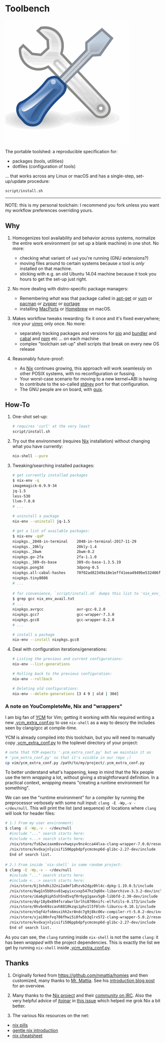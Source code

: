 # Toolbench

![tool](./tool.gif)

The portable toolshed: a reproducible specification for:

- packages (tools, utilities)
- dotfiles (configuration of tools)

... that works across any Linux or macOS and has a single-step, set-up/update procedure:

  ``` bash
  script/install.sh
  ```

---

NOTE: this is my personal toolchain:
I recommend you fork unless you want my workflow preferences overriding yours.

## Why

1. Homogenizes tool availability and behavior across systems,
  normalize the entire work environment (or set up a blank machine) in one shot.
  No more:
    - checking what variant of `sed` you're running (GNU extensions?)
    - moving files around to certain systems because *x* tool is *only* installed
      on that machine.
    - sticking with e.g. an old Ubuntu 14.04 machine because it took you hours
      to get the set-up just right.

1. No more dealing with distro-specific package managers:
    - Remembering *what* was that package called in
      [apt-get](https://help.ubuntu.com/community/AptGet/Howto)
      or [yum](https://wiki.centos.org/PackageManagement/Yum)
      or [pacman](https://wiki.archlinux.org/index.php/Pacman)
      or [zypper](https://en.opensuse.org/Portal:Zypper)
      or [portage](https://wiki.gentoo.org/wiki/Portage)
    - installing [MacPorts](https://www.macports.org/) or [Homebrew](https://brew.sh/)
      on macOS.

1. Makes workflow tweaks rewarding: fix it once and it's fixed everywhere;
  rice your [vimrc](http://learnvimscriptthehardway.stevelosh.com/chapters/07.html)
  only once.
  No more:
    - separately tracking packages and versions for
      [pip](https://pip.pypa.io/en/stable/installing/)
      and [bundler](https://bundler.io/)
      and [cabal](https://www.haskell.org/cabal/)
      and [npm](https://www.npmjs.com/)
      etc ... on each machine
    - complex "toolchain set-up" shell scripts that break on every new OS release

1. Reasonably future-proof:
    - As [Nix](https://nixos.org/) continues growing, this approach will work
      seamlessly on other POSIX systems, with no reconfiguration or fussing.
    - Your worst-case scenario for moving to a new kernel+ABI is having to contribute
      to the so-called [stdnev](https://nixos.org/nixos/nix-pills/fundamentals-of-stdenv.html)
      port for that configuration.
    - The GNU people are on board, with [guix](https://www.gnu.org/software/guix/).

## How-To

1. One-shot set-up:

    ``` bash
    # requires 'curl' at the very least
    script/install.sh
    ```

1. Try out the environment (requires [Nix](https://nixos.org/nix/) installation)
  without changing what you have currently:

    ``` bash
    nix-shell --pure
    ```

1. Tweaking/searching installed packages:

    ``` bash
    # get currently installed packages
    $ nix-env -q
    imagemagick-6.9.9-34
    jq-1.5
    less-530
    llvm-7.0.0
    # ...
    ```

    ``` bash
    # uninstall a package
    nix-env --uninstall jq-1.5
    ```

    ``` bash
    # get a list of available packages:
    $ nix-env -qaP
    nixpkgs._2048-in-terminal    2048-in-terminal-2017-11-29
    nixpkgs._20kly               20kly-1.4
    nixpkgs._2bwm                2bwm-0.2
    nixpkgs.go-2fa               2fa-1.1.0
    nixpkgs._389-ds-base         389-ds-base-1.3.5.19
    nixpkgs.pong3d               3dpong-0.5
    nixpkgs.all-cabal-hashes     70f02ad82349a18e1eff41eea4949be532486f7b.tar.gz
    nixpkgs.tiny8086
    # ...

    # for convenience, `script/install.sh` dumps this list to 'nix_env_avail.txt':
    $ grep gcc nix_env_avail.txt
    # ...
    nixpkgs.avrgcc               avr-gcc-8.2.0
    nixpkgs.gcc7                 gcc-wrapper-7.3.0
    nixpkgs.gcc8                 gcc-wrapper-8.2.0
    # ...
    ```

    ``` bash
    # install a package
    nix-env --install nixpkgs.gcc8
    ```

1. Deal with configuration iterations/generations:

    ``` bash
    # Listing the previous and current configurations:
    nix-env --list-generations
    ```

    ``` bash
    # Rolling back to the previous configuration:
    nix-env --rollback
    ```

    ``` bash
    # Deleting old configurations:
    nix-env --delete-generations [3 4 9 | old | 30d]
    ```

### A note on YouCompleteMe, Nix and "wrappers"

I am big fan of [YCM](https://github.com/Valloric/YouCompleteMe) for Vim;
getting it working with Nix required writing a new [.ycm_extra_conf.py][conf]
to use `nix-shell` as a way to descry the includes seen by clang/gcc
at compile-time.

YCM is already compiled into this toolchain, but you will need to manually
copy [.ycm_extra_conf.py][conf] to the toplevel directory of your project:

```bash
# note that YCM expects '.ycm_extra_conf.py' but we maintain it as
# 'ycm_extra_conf.py' so that it's visible in our repo ;)
cp vim/ycm_extra_conf.py /path/to/my/project/.ycm_extra_conf.py
```

To better understand what's happening, keep in mind that the Nix people use
the term *wrapping* a lot, without giving a straightforward definition.
In a practical context, *wrapping* means
"creating a runtime environment for something".

We can see the "runtime environment" for a compiler by running the preprocessor
verbosely with some null input: `clang -E -Wp,-v - </dev/null`.
This will print the list (and sequence) of locations where `clang` will look
for header files:

```bash
# 1.) From my user environment:
$ clang -E -Wp,-v - </dev/null
  #include "..." search starts here:
  #include <...> search starts here:
  /nix/store/fs62wczaxm8svvhwqsyv9nz4cca44lxa-clang-wrapper-7.0.0/resource-root/include
  /nix/store/kvdxajnlyisifi506ppbdpfycmcmsp6d-glibc-2.27-dev/include
  End of search list.

# 2.) From inside `nix-shell` in some random project:
$ clang -E -Wp,-v - </dev/null
  #include "..." search starts here:
  #include <...> search starts here:
  /nix/store/6j3xhdki32ni2admf1dhzvb2dgz0hl4c-dpkg-1.19.0.5/include
  /nix/store/8wg1n5bbhsv81wpyixcvxp547hz3q60x-libarchive-3.3.2-dev/include
  /nix/store/i6a6g9iph5sh5nd5vqf0r6yg1gaxv5g8-libbfd-2.30-dev/include
  /nix/store/dqr18y0x894fsrabwrlbrlhi870bnifc-elfutils-0.173/include
  /nix/store/0hvbn69zcavh8810kzqs1phv1l5f0lnh-liburcu-0.10.1/include
  /nix/store/n5qf4zfs6msxihh2xr8ndc7g9j8kc06v-compiler-rt-5.0.2-dev/include
  /nix/store/sjai00nfvq786fhwi5i0fw5b3qlrx572-clang-wrapper-5.0.2/resource-root/include
  /nix/store/kvdxajnlyisifi506ppbdpfycmcmsp6d-glibc-2.27-dev/include
  End of search list.
```

As you can see, the `clang` running inside `nix-shell` is not the same `clang`:
it has been *wrapped* with the project dependencies.
This is exactly the list we get by running `nix-shell`
inside [.ycm_extra_conf.py][conf].

[conf]: vim/ycm_extra_conf.py

## Thanks

1. Originally forked from <https://github.com/nmattia/homies> and then customized,
  many thanks to [Mr. Mattia](https://github.com/nmattia).
  See his [introduction blog post](http://nmattia.com/posts/2018-03-21-nix-reproducible-setup-linux-macos.html)
  for an overview.

1. Many thanks to the [Nix project](https://nixos.org/) and their
  [community on IRC](https://nixos.org/nixos/community.html).
  Also the very helpful advice of [jtojnar](https://github.com/jtojnar)
  in [this issue](https://github.com/NixOS/nixpkgs/issues/44515) which helped
  me grok Nix a bit better.

1. The various Nix resources on the net:
  - [nix pills](https://nixos.org/nixos/nix-pills/index.html)
  - [gentle nix introduction](https://ebzzry.io/en/nix/)
  - [nix cheatsheet](https://learnxinyminutes.com/docs/nix/)
